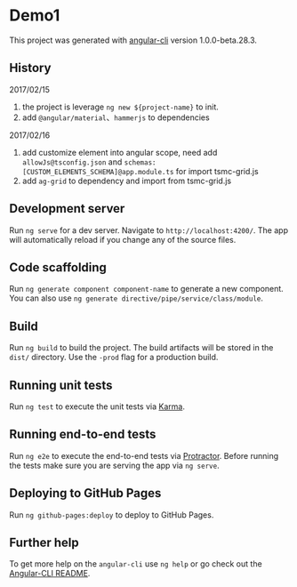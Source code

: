# Demo1

This project was generated with [angular-cli](https://github.com/angular/angular-cli) version 1.0.0-beta.28.3.

## History
2017/02/15
  1. the project is leverage `ng new ${project-name}` to init.
  2. add `@angular/material`、`hammerjs` to dependencies

2017/02/16
  1. add customize element into angular scope, need add `allowJs@tsconfig.json` and `schemas:[CUSTOM_ELEMENTS_SCHEMA]@app.module.ts` for import tsmc-grid.js
  2. add `ag-grid` to dependency and import from tsmc-grid.js

## Development server
Run `ng serve` for a dev server. Navigate to `http://localhost:4200/`. The app will automatically reload if you change any of the source files.

## Code scaffolding

Run `ng generate component component-name` to generate a new component. You can also use `ng generate directive/pipe/service/class/module`.

## Build

Run `ng build` to build the project. The build artifacts will be stored in the `dist/` directory. Use the `-prod` flag for a production build.

## Running unit tests

Run `ng test` to execute the unit tests via [Karma](https://karma-runner.github.io).

## Running end-to-end tests

Run `ng e2e` to execute the end-to-end tests via [Protractor](http://www.protractortest.org/).
Before running the tests make sure you are serving the app via `ng serve`.

## Deploying to GitHub Pages

Run `ng github-pages:deploy` to deploy to GitHub Pages.

## Further help

To get more help on the `angular-cli` use `ng help` or go check out the [Angular-CLI README](https://github.com/angular/angular-cli/blob/master/README.md).
